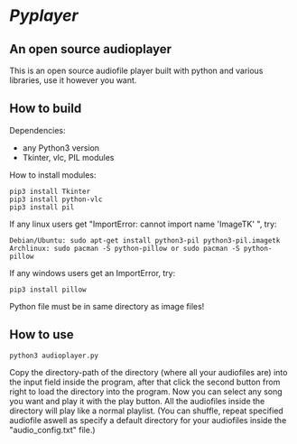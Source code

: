 # *Pyplayer*

## An open source audioplayer
This is an open source audiofile player built with python and various libraries, use it however you want.

## How to build

Dependencies:
- any Python3 version 
- Tkinter, vlc, PIL modules

How to install modules:
```
pip3 install Tkinter
pip3 install python-vlc
pip3 install pil 
```

If any linux users get "ImportError: cannot import name 'ImageTK' ", try:
```
Debian/Ubuntu: sudo apt-get install python3-pil python3-pil.imagetk
Archlinux: sudo pacman -S python-pillow or sudo pacman -S python-pillow
```

If any windows users get an ImportError, try:
```
pip3 install pillow
```
Python file must be in same directory as image files!

## How to use
```
python3 audioplayer.py
```

Copy the directory-path of the directory (where all your audiofiles are) into the input field inside the program, after that click the second button from right to load the directory into the program. Now you can select any song you want and play it with the play button. All the audiofiles inside the directory will play like a normal playlist. (You can shuffle, repeat specified audiofile aswell as specify a default directory for your audiofiles inside the "audio_config.txt" file.)
